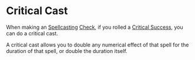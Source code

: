 # Critical Cast

When making an [Spellcasting](../Magic/Casting%20Spells.md) [Check](../Game%20Structure/Check.md), if you rolled a [Critical Success](Critical%20Success.md), you can do a critical cast.

A critical cast allows you to double any numerical effect of that spell for the duration of that spell, or double the duration itself.